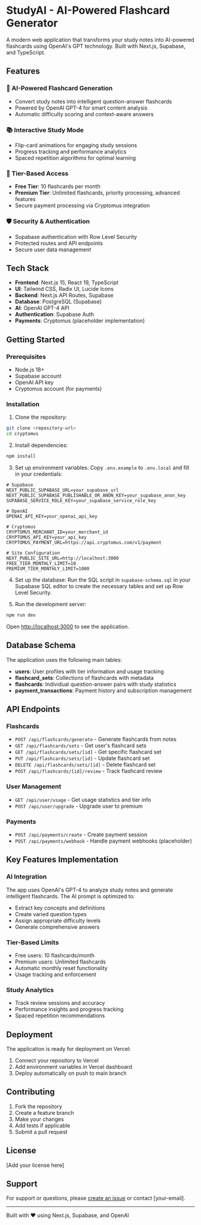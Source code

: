 # StudyAI - AI-Powered Flashcard Generator

A modern web application that transforms your study notes into AI-powered flashcards using OpenAI's GPT technology. Built with Next.js, Supabase, and TypeScript.

## Features

### 🧠 AI-Powered Flashcard Generation
- Convert study notes into intelligent question-answer flashcards
- Powered by OpenAI GPT-4 for smart content analysis
- Automatic difficulty scoring and context-aware answers

### 📚 Interactive Study Mode
- Flip-card animations for engaging study sessions
- Progress tracking and performance analytics
- Spaced repetition algorithms for optimal learning

### 💎 Tier-Based Access
- **Free Tier**: 10 flashcards per month
- **Premium Tier**: Unlimited flashcards, priority processing, advanced features
- Secure payment processing via Cryptomus integration

### 🛡️ Security & Authentication
- Supabase authentication with Row Level Security
- Protected routes and API endpoints
- Secure user data management

## Tech Stack

- **Frontend**: Next.js 15, React 19, TypeScript
- **UI**: Tailwind CSS, Radix UI, Lucide Icons
- **Backend**: Next.js API Routes, Supabase
- **Database**: PostgreSQL (Supabase)
- **AI**: OpenAI GPT-4 API
- **Authentication**: Supabase Auth
- **Payments**: Cryptomus (placeholder implementation)

## Getting Started

### Prerequisites
- Node.js 18+ 
- Supabase account
- OpenAI API key
- Cryptomus account (for payments)

### Installation

1. Clone the repository:
```bash
git clone <repository-url>
cd cryptomus
```

2. Install dependencies:
```bash
npm install
```

3. Set up environment variables:
Copy `.env.example` to `.env.local` and fill in your credentials:

```env
# Supabase
NEXT_PUBLIC_SUPABASE_URL=your_supabase_url
NEXT_PUBLIC_SUPABASE_PUBLISHABLE_OR_ANON_KEY=your_supabase_anon_key
SUPABASE_SERVICE_ROLE_KEY=your_supabase_service_role_key

# OpenAI
OPENAI_API_KEY=your_openai_api_key

# Cryptomus
CRYPTOMUS_MERCHANT_ID=your_merchant_id
CRYPTOMUS_API_KEY=your_api_key
CRYPTOMUS_PAYMENT_URL=https://api.cryptomus.com/v1/payment

# Site Configuration
NEXT_PUBLIC_SITE_URL=http://localhost:3000
FREE_TIER_MONTHLY_LIMIT=10
PREMIUM_TIER_MONTHLY_LIMIT=1000
```

4. Set up the database:
Run the SQL script in `supabase-schema.sql` in your Supabase SQL editor to create the necessary tables and set up Row Level Security.

5. Run the development server:
```bash
npm run dev
```

Open [http://localhost:3000](http://localhost:3000) to see the application.

## Database Schema

The application uses the following main tables:

- **users**: User profiles with tier information and usage tracking
- **flashcard_sets**: Collections of flashcards with metadata
- **flashcards**: Individual question-answer pairs with study statistics
- **payment_transactions**: Payment history and subscription management

## API Endpoints

### Flashcards
- `POST /api/flashcards/generate` - Generate flashcards from notes
- `GET /api/flashcards/sets` - Get user's flashcard sets
- `GET /api/flashcards/sets/[id]` - Get specific flashcard set
- `PUT /api/flashcards/sets/[id]` - Update flashcard set
- `DELETE /api/flashcards/sets/[id]` - Delete flashcard set
- `POST /api/flashcards/[id]/review` - Track flashcard review

### User Management
- `GET /api/user/usage` - Get usage statistics and tier info
- `POST /api/user/upgrade` - Upgrade user to premium

### Payments
- `POST /api/payments/create` - Create payment session
- `POST /api/payments/webhook` - Handle payment webhooks (placeholder)

## Key Features Implementation

### AI Integration
The app uses OpenAI's GPT-4 to analyze study notes and generate intelligent flashcards. The AI prompt is optimized to:
- Extract key concepts and definitions
- Create varied question types
- Assign appropriate difficulty levels
- Generate comprehensive answers

### Tier-Based Limits
- Free users: 10 flashcards/month
- Premium users: Unlimited flashcards
- Automatic monthly reset functionality
- Usage tracking and enforcement

### Study Analytics
- Track review sessions and accuracy
- Performance insights and progress tracking
- Spaced repetition recommendations

## Deployment

The application is ready for deployment on Vercel:

1. Connect your repository to Vercel
2. Add environment variables in Vercel dashboard
3. Deploy automatically on push to main branch

## Contributing

1. Fork the repository
2. Create a feature branch
3. Make your changes
4. Add tests if applicable
5. Submit a pull request

## License

[Add your license here]

## Support

For support or questions, please [create an issue](link-to-issues) or contact [your-email].

---

Built with ❤️ using Next.js, Supabase, and OpenAI